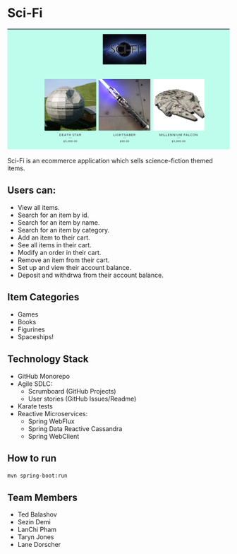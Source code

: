 # Sci-Fi

![alt text](./scifi.png)

Sci-Fi is an ecommerce application which sells science-fiction themed items. 

## Users can:
* View all items.
* Search for an item by id.
* Search for an item by name.
* Search for an item by category.
* Add an item to their cart.
* See all items in their cart.
* Modify an order in their cart.
* Remove an item from their cart.
* Set up and view their account balance.
* Deposit and withdrwa from their account balance.

## Item Categories
* Games
* Books
* Figurines
* Spaceships!

## Technology Stack 
* GitHub Monorepo
* Agile SDLC:
  * Scrumboard (GitHub Projects)
  * User stories (GitHub Issues/Readme)
* Karate tests
* Reactive Microservices:
  * Spring WebFlux
  * Spring Data Reactive Cassandra
  * Spring WebClient

## How to run
```mvn spring-boot:run```

## Team Members 
* Ted Balashov
* Sezin Demi
* LanChi Pham
* Taryn Jones
* Lane Dorscher
